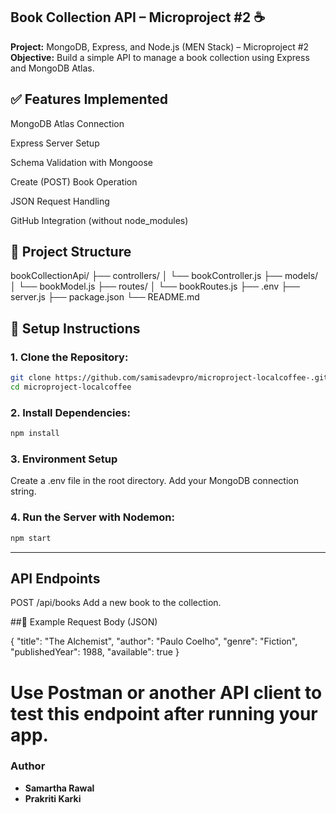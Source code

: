 ## Book Collection API – Microproject #2 ☕

**Project:** MongoDB, Express, and Node.js (MEN Stack) – Microproject #2  
**Objective:** Build a simple API to manage a book collection using Express and MongoDB Atlas.

## ✅ Features Implemented

MongoDB Atlas Connection

Express Server Setup

Schema Validation with Mongoose

Create (POST) Book Operation

JSON Request Handling

GitHub Integration (without node_modules)

## 📂 Project Structure

bookCollectionApi/
├── controllers/
│ └── bookController.js
├── models/
│ └── bookModel.js
├── routes/
│ └── bookRoutes.js
├── .env
├── server.js
├── package.json
└── README.md

## 🚀 Setup Instructions

### 1. Clone the Repository:

```sh
git clone https://github.com/samisadevpro/microproject-localcoffee-.git
cd microproject-localcoffee
```

### 2. Install Dependencies:

```sh
npm install
```

### 3. Environment Setup

Create a .env file in the root directory.
Add your MongoDB connection string.

### 4. Run the Server with Nodemon:

```sh
npm start
```

---

## API Endpoints

POST /api/books
Add a new book to the collection.

##🔻 Example Request Body (JSON)

{
"title": "The Alchemist",
"author": "Paulo Coelho",
"genre": "Fiction",
"publishedYear": 1988,
"available": true
}

# Use Postman or another API client to test this endpoint after running your app.

### **Author**

- **Samartha Rawal**
- **Prakriti Karki**
